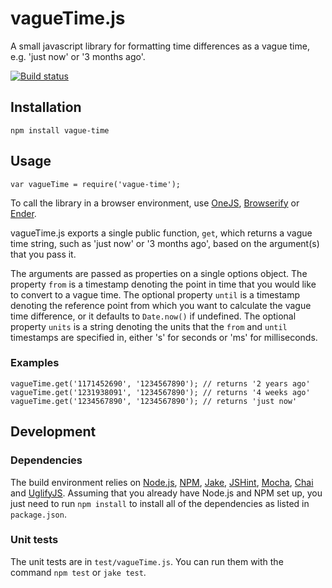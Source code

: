 # vagueTime.js

A small javascript library for formatting time differences as a vague
time, e.g. 'just now' or '3 months ago'.

[![Build status][ci-image]][ci-status]

## Installation

`npm install vague-time`

## Usage

`var vagueTime = require('vague-time');`

To call the library in a browser environment, use [OneJS],
[Browserify] or [Ender].

vagueTime.js exports a single public function, `get`, which returns
a vague time string, such as 'just now' or '3 months ago', based on
the argument(s) that you pass it.

The arguments are passed as properties on a single options object.
The property `from` is a timestamp denoting the point in time that
you would like to convert to a vague time. The optional property
`until` is a timestamp denoting the reference point from which you
want to calculate the vague time difference, or it defaults to
`Date.now()` if undefined. The optional property `units` is a
string denoting the units that the `from` and `until` timestamps
are specified in, either 's' for seconds or 'ms' for milliseconds.

### Examples

```
vagueTime.get('1171452690', '1234567890'); // returns '2 years ago'
vagueTime.get('1231938091', '1234567890'); // returns '4 weeks ago'
vagueTime.get('1234567890', '1234567890'); // returns 'just now'
```

## Development

### Dependencies

The build environment relies on [Node.js][node], [NPM], [Jake], [JSHint],
[Mocha], [Chai] and [UglifyJS]. Assuming that you already have Node.js
and NPM set up, you just need to run `npm install` to install all of the
dependencies as listed in `package.json`.

### Unit tests

The unit tests are in `test/vagueTime.js`. You can run them with the
command `npm test` or `jake test`.

[ci-image]: https://secure.travis-ci.org/philbooth/vagueTime.js.png?branch=master
[ci-status]: http://travis-ci.org/#!/philbooth/vagueTime.js
[onejs]: https://github.com/azer/onejs
[browserify]: https://github.com/substack/node-browserify
[ender]: http://ender.no.de/
[node]: http://nodejs.org/
[npm]: https://npmjs.org/
[jake]: https://github.com/mde/jake
[mocha]: http://visionmedia.github.com/mocha
[chai]: http://chaijs.com/
[jshint]: https://github.com/jshint/node-jshint
[uglifyjs]: https://github.com/mishoo/UglifyJS


